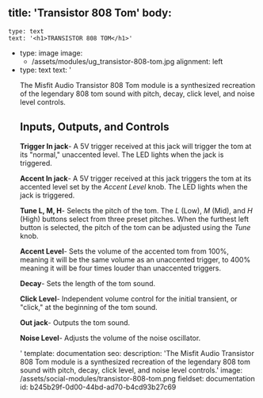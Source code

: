 title: 'Transistor 808 Tom'
body:
  -
    type: text
    text: '<h1>TRANSISTOR 808 TOM</h1>'
  -
    type: image
    image:
      - /assets/modules/ug_transistor-808-tom.jpg
    alignment: left
  -
    type: text
    text: '<p>The Misfit Audio Transistor 808 Tom module is a synthesized recreation of the legendary 808 tom sound with pitch, decay, click level, and noise level controls.</p><h2>Inputs, Outputs, and Controls</h2><p><strong>Trigger In jack</strong>- A 5V trigger received at this jack will trigger the tom at its "normal," unaccented level. The LED lights when the jack is triggered.&nbsp;</p><p><strong>Accent In jack</strong>- A 5V trigger received at this jack triggers the tom at its accented level set by the <em>Accent Level</em> knob. The LED lights when the jack is triggered.&nbsp;</p><p><strong>Tune L, M, H</strong>- Selects the pitch of the tom. The <em>L</em> (Low), <em>M</em> (Mid), and&nbsp;<em>H</em> (High) buttons select from three preset pitches. When the furthest left button is selected, the pitch of the tom can be adjusted using the <em>Tune</em> knob.&nbsp;</p><p><strong>Accent Level</strong>- Sets the volume of the accented tom from 100%, meaning it will be the same volume as an unaccented trigger, to 400% meaning it will be four times louder than unaccented triggers.&nbsp;</p><p><strong>Decay</strong>- Sets the length of the tom sound.&nbsp;</p><p><strong>Click Level</strong>- Independent volume control for the initial transient, or "click," at the beginning of the tom sound.&nbsp;</p><p><strong>Out jack</strong>- Outputs the tom sound.&nbsp;</p><p><strong>Noise Level</strong>- Adjusts the volume of the noise oscillator.&nbsp;</p>'
template: documentation
seo:
  description: 'The Misfit Audio Transistor 808 Tom module is a synthesized recreation of the legendary 808 tom sound with pitch, decay, click level, and noise level controls.'
  image: /assets/social-modules/transistor-808-tom.png
fieldset: documentation
id: b245b29f-0d00-44bd-ad70-b4cd93b27c69

